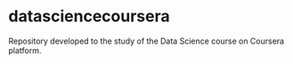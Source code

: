 # datasciencecoursera
Repository developed to the study of the Data Science course on Coursera platform.
